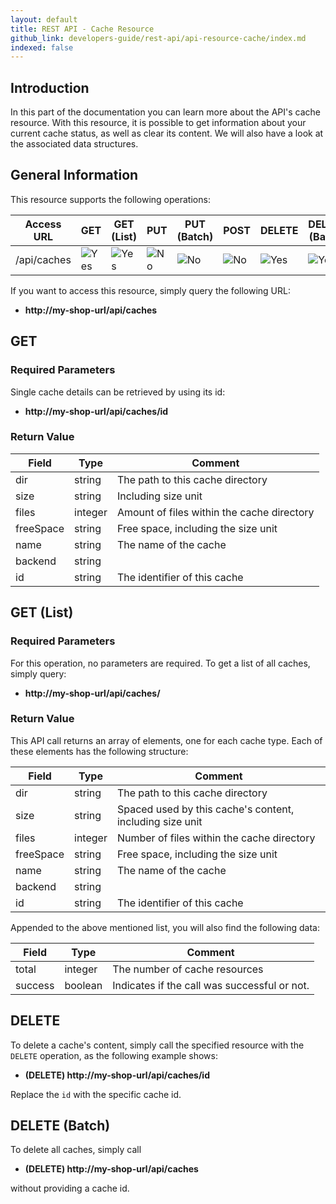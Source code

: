 ```yaml
---
layout: default
title: REST API - Cache Resource
github_link: developers-guide/rest-api/api-resource-cache/index.md
indexed: false
---
```


## Introduction

In this part of the documentation you can learn more about the API's cache resource. With this resource, it is possible to get information about your current cache status, as well as clear its content. We will also have a look at the associated data structures.


## General Information

This resource supports the following operations:

|  Access URL                 | GET                  | GET (List)            | PUT                   | PUT (Batch)            | POST                   | DELETE                | DELETE (Batch)        |
|-----------------------------|----------------------|-----------------------|-----------------------|------------------------|------------------------|-----------------------|-----------------------|
| /api/caches                 | ![Yes](../img/yes.png)| ![Yes](../img/yes.png) | ![No](../img/no.png)   | ![No](../img/no.png)    | ![No](../img/no.png)    | ![Yes](../img/yes.png) | ![Yes](../img/yes.png) |

If you want to access this resource, simply query the following URL:

* **http://my-shop-url/api/caches**

## GET

### Required Parameters

Single cache details can be retrieved by using its id:

* **http://my-shop-url/api/caches/id**

### Return Value

| Field               | Type                  | Comment			                                |
|---------------------|-----------------------|-------------------------------------------------|
| dir				  | string				  | The path to this cache directory                   |
| size		          | string				  | Including size unit                    			|
| files               | integer               | Amount of files within the cache directory      |
| freeSpace           | string                | Free space, including the size unit             |
| name                | string                | The name of the cache                           |
| backend             | string                | 												|
| id 				  | string				  | The identifier of this cache					|

## GET (List)

### Required Parameters
For this operation, no parameters are required.
To get a list of all caches, simply query:

* **http://my-shop-url/api/caches/**

### Return Value

This API call returns an array of elements, one for each cache type. Each of these elements has the following structure:

| Field               | Type                  | Comment			                                            |
|---------------------|-----------------------|-------------------------------------------------------------|
| dir				  | string				  | The path to this cache directory                               |
| size		          | string				  | Spaced used by this cache's content, including size unit    |
| files               | integer               | Number of files within the cache directory                  |
| freeSpace           | string                | Free space, including the size unit                         |
| name                | string                | The name of the cache                                       |
| backend             | string                | 											                |
| id 				  | string				  | The identifier of this cache				                |

Appended to the above mentioned list, you will also find the following data:

| Field               | Type                  | Comment			                             |
|---------------------|-----------------------|----------------------------------------------|
| total				  | integer				  | The number of cache resources                |
| success		      | boolean				  | Indicates if the call was successful or not. |

## DELETE
To delete a cache's content, simply call the specified resource with the `DELETE` operation, as the following example shows:

* **(DELETE) http://my-shop-url/api/caches/id**

Replace the `id` with the specific cache id.

## DELETE (Batch)
To delete all caches, simply call

* **(DELETE) http://my-shop-url/api/caches**

without providing a cache id.
